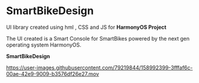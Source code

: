 # SmartBikeDesign


UI library created using hml , CSS and JS  for **HarmonyOS Project**

The UI created is a Smart Console for SmartBikes powered by the next gen operating system HarmonyOS.

**SmartBikeDesign**

 https://user-images.githubusercontent.com/79219844/158992399-3fffaf6c-00ae-42e9-9009-b3576df26e27.mov
